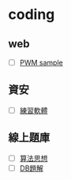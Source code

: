 # coding

## web

- [ ] [PWM sample](<https://github.com/polymer/pwa-starter-kit>)

## 資安

- [ ] [練習軟體](<https://github.com/The-Art-of-Hacking/art-of-hacking/tree/master/vulnerable_servers>)

## 線上題庫

- [ ] [算法思想](<https://github.com/CyC2018/Interview-Notebook/blob/master/notes/Leetcode%20%E9%A2%98%E8%A7%A3.md>)
- [ ] [DB題解](<https://github.com/CyC2018/Interview-Notebook/blob/master/notes/Leetcode-Database%20%E9%A2%98%E8%A7%A3.md>
)
